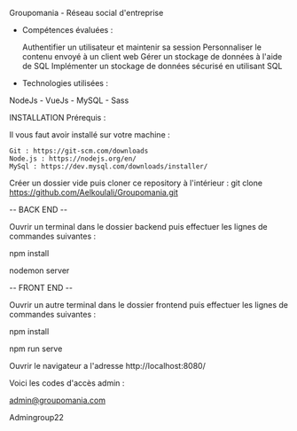Groupomania - Réseau social d'entreprise

- Compétences évaluées :

    Authentifier un utilisateur et maintenir sa session
    Personnaliser le contenu envoyé à un client web
    Gérer un stockage de données à l'aide de SQL
    Implémenter un stockage de données sécurisé en utilisant SQL

- Technologies utilisées :

NodeJs - VueJs - MySQL - Sass


INSTALLATION
Prérequis :

Il vous faut avoir installé sur votre machine :

    Git : https://git-scm.com/downloads
    Node.js : https://nodejs.org/en/
    MySql : https://dev.mysql.com/downloads/installer/

Créer un dossier vide puis cloner ce repository à l'intérieur :
git clone https://github.com/Aelkoulali/Groupomania.git

-- BACK END --

Ouvrir un terminal dans le dossier backend puis effectuer les lignes de commandes suivantes :

npm install

nodemon server

-- FRONT END --

Ouvrir un autre terminal dans le dossier frontend puis effectuer les lignes de commandes suivantes :

npm install

npm run serve

Ouvrir le navigateur a l'adresse http://localhost:8080/


Voici les codes d'accès admin :

admin@groupomania.com

Admingroup22

